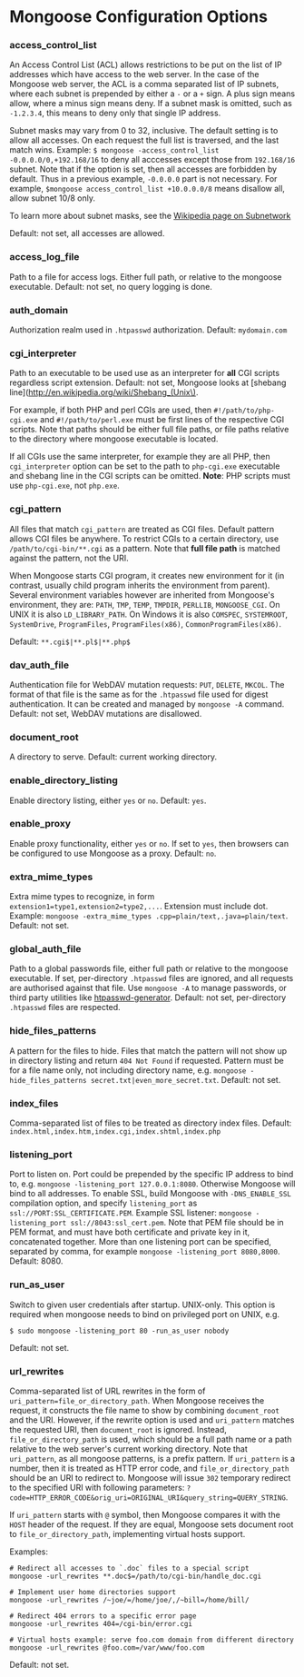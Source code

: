 # Mongoose Configuration Options

### access\_control\_list
An Access Control List (ACL) allows restrictions to be put on the list of IP
addresses which have access to the web server. In the case of the Mongoose
web server, the ACL is a comma separated list of IP subnets, where each
subnet is prepended by either a `-` or a `+` sign. A plus sign means allow,
where a minus sign means deny. If a subnet mask is omitted, such as `-1.2.3.4`,
this means to deny only that single IP address.

Subnet masks may vary from 0 to 32, inclusive. The default setting is to allow
all accesses. On each request the full list is traversed, and
the last match wins. Example: `$ mongoose -access_control_list -0.0.0.0/0,+192.168/16` to deny all acccesses except those from `192.168/16` subnet. Note that if the option is set, then all accesses are forbidden
by default. Thus in a previous example, `-0.0.0.0` part is not necessary.
For example, `$mongoose access_control_list +10.0.0.0/8`
means disallow all, allow subnet 10/8 only.

To learn more about subnet masks, see the
[Wikipedia page on Subnetwork](http://en.wikipedia.org/wiki/Subnetwork)

Default: not set, all accesses are allowed.

### access\_log\_file
Path to a file for access logs. Either full path, or relative to the
mongoose executable. Default: not set, no query logging is done.

### auth_domain
Authorization realm used in `.htpasswd` authorization. Default: `mydomain.com`

### cgi_interpreter
Path to an executable to be used use as an interpreter for __all__ CGI scripts
regardless script extension.  Default: not set, Mongoose looks at
[shebang line](http://en.wikipedia.org/wiki/Shebang_(Unix\).

For example, if both PHP and perl CGIs are used, then
`#!/path/to/php-cgi.exe` and `#!/path/to/perl.exe` must be first lines of the
respective CGI scripts. Note that paths should be either full file paths,
or file paths relative to the directory where mongoose executable is located.

If all CGIs use the same interpreter, for example they are all PHP, then
`cgi_interpreter` option can be set to the path to `php-cgi.exe` executable and
shebang line in the CGI scripts can be omitted.
**Note**: PHP scripts must use `php-cgi.exe`, not `php.exe`.

### cgi_pattern
All files that match `cgi_pattern` are treated as CGI files. Default pattern
allows CGI files be anywhere. To restrict CGIs to a certain directory,
use `/path/to/cgi-bin/**.cgi` as a pattern. Note that **full file path** is
matched against the pattern, not the URI.

When Mongoose starts CGI program, it creates new environment for it (in
contrast, usually child program inherits the environment from parent). Several
environment variables however are inherited from Mongoose's environment,
they are: `PATH`, `TMP`, `TEMP`, `TMPDIR`, `PERLLIB`, `MONGOOSE_CGI`. On UNIX
it is also `LD_LIBRARY_PATH`. On Windows it is also `COMSPEC`, `SYSTEMROOT`,
`SystemDrive`, `ProgramFiles`, `ProgramFiles(x86)`, `CommonProgramFiles(x86)`.

Default: `**.cgi$|**.pl$|**.php$`

### dav\_auth\_file
Authentication file for WebDAV mutation requests: `PUT`, `DELETE`, `MKCOL`.
The format of that file is the same as for the `.htpasswd` file
used for digest authentication. It can be created and managed by
`mongoose -A` command. Default: not set, WebDAV mutations are disallowed.

### document_root
A directory to serve. Default: current working directory.

### enable\_directory\_listing
Enable directory listing, either `yes` or `no`. Default: `yes`.

### enable\_proxy
Enable proxy functionality, either `yes` or `no`. If set to `yes`, then
browsers can be configured to use Mongoose as a proxy. Default: `no`.


### extra\_mime\_types
Extra mime types to recognize, in form `extension1=type1,extension2=type2,...`.
Extension must include dot.  Example:
`mongoose -extra_mime_types .cpp=plain/text,.java=plain/text`. Default: not set.


### global\_auth\_file
Path to a global passwords file, either full path or relative to the mongoose
executable. If set, per-directory `.htpasswd` files are ignored,
and all requests are authorised against that file. Use `mongoose -A` to
manage passwords, or third party utilities like
[htpasswd-generator](http://www.askapache.com/online-tools/htpasswd-generator).
Default: not set, per-directory `.htpasswd` files are respected.

### hide\_files\_patterns
A pattern for the files to hide. Files that match the pattern will not
show up in directory listing and return `404 Not Found` if requested. Pattern
must be for a file name only, not including directory name, e.g.
`mongoose -hide_files_patterns secret.txt|even_more_secret.txt`. Default:
not set.

### index_files
Comma-separated list of files to be treated as directory index
files. Default: `index.html,index.htm,index.cgi,index.shtml,index.php`

### listening_port
Port to listen on. Port could be prepended by the specific IP address to bind
to, e.g. `mongoose -listening_port 127.0.0.1:8080`. Otherwise Mongoose
will bind to all addresses. To enable SSL, build Mongoose with
`-DNS_ENABLE_SSL` compilation option, and specify `listening_port` as
`ssl://PORT:SSL_CERTIFICATE.PEM`. Example SSL listener:
`mongoose -listening_port ssl://8043:ssl_cert.pem`. Note that PEM file should
be in PEM format, and must have both certificate and private key in it,
concatenated together. More than one listening port can be specified,
separated by comma,
for example `mongoose -listening_port 8080,8000`. Default: 8080.

### run\_as\_user
Switch to given user credentials after startup. UNIX-only. This option is
required when mongoose needs to bind on privileged port on UNIX, e.g.

    $ sudo mongoose -listening_port 80 -run_as_user nobody

Default: not set.

### url\_rewrites
Comma-separated list of URL rewrites in the form of
`uri_pattern=file_or_directory_path`. When Mongoose receives the request,
it constructs the file name to show by combining `document_root` and the URI.
However, if the rewrite option is used and `uri_pattern` matches the
requested URI, then `document_root` is ignored. Instead,
`file_or_directory_path` is used, which should be a full path name or
a path relative to the web server's current working directory. Note that
`uri_pattern`, as all mongoose patterns, is a prefix pattern. If `uri_pattern`
is a number, then it is treated as HTTP error code, and `file_or_directory_path`
should be an URI to redirect to. Mongoose will issue `302` temporary redirect
to the specified URI with following parameters:
`?code=HTTP_ERROR_CODE&orig_uri=ORIGINAL_URI&query_string=QUERY_STRING`.

If `uri_pattern` starts with `@` symbol, then Mongoose compares
it with the `HOST` header of the request. If they are equal, Mongoose sets
document root to `file_or_directory_path`, implementing virtual hosts support.

Examples:

    # Redirect all accesses to `.doc` files to a special script
    mongoose -url_rewrites **.doc$=/path/to/cgi-bin/handle_doc.cgi

    # Implement user home directories support
    mongoose -url_rewrites /~joe/=/home/joe/,/~bill=/home/bill/

    # Redirect 404 errors to a specific error page
    mongoose -url_rewrites 404=/cgi-bin/error.cgi

    # Virtual hosts example: serve foo.com domain from different directory
    mongoose -url_rewrites @foo.com=/var/www/foo.com

Default: not set.
